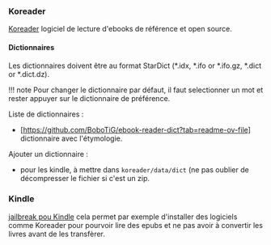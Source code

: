 ### Koreader

[Koreader](https://koreader.rocks/) logiciel de lecture d'ebooks de référence et open source.

#### Dictionnaires

Les dictionnaires doivent être au format StarDict (*.idx, *.ifo or *.ifo.gz, *.dict or *.dict.dz).

!!! note
	Pour changer le dictionnaire par défaut, il faut selectionner un mot et rester appuyer sur le dictionnaire de préférence.

Liste de dictionnaires :

* [https://github.com/BoboTiG/ebook-reader-dict?tab=readme-ov-file] dictionnaire avec l'étymologie.

Ajouter un dictionnaire :

* pour les kindle, à mettre dans `koreader/data/dict` (ne pas oublier de décompresser le fichier si c'est un zip.

### Kindle

[jailbreak pou Kindle](https://kindlemodding.org/) cela permet par exemple d'installer des logiciels comme Koreader pour pourvoir lire des epubs et ne pas avoir à convertir les livres avant de les transfèrer.
